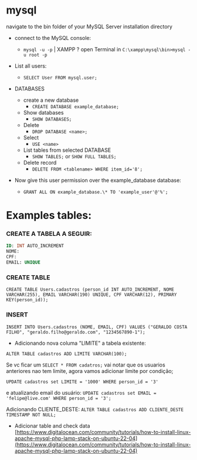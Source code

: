 # mysql

 navigate to the bin folder of your MySQL Server installation directory

- connect to the MySQL console:

  - `mysql -u -p` | XAMPP ? open Terminal in `C:\xampp\mysql\bin>mysql -u root -p`

- List all users:

  - `SELECT User FROM mysql.user;`

- DATABASES

  - create a new database
    - `CREATE DATABASE example_database;`
  - Show databases
    - `SHOW DATABASES;`
  - Delete
    - `DROP DATABASE <name>;`
  - Select
    - `USE <name>`
  - List tables from selected DATABASE
      - `SHOW TABLES;` or `SHOW FULL TABLES;`
  - Delete record
     - `DELETE FROM <tablename> WHERE item_id='8';`

- Now give this user permission over the example_database database:

  - `GRANT ALL ON example_database.\* TO 'example_user'@'%';`

# Examples tables:

### CREATE A TABELA A SEGUIR:

```sql
ID: INT AUTO_INCREMENT
NOME: 
CPF:
EMAIL: UNIQUE
```


### CREATE TABLE

`CREATE TABLE Users.cadastros (person_id INT AUTO_INCREMENT, NOME VARCHAR(255), EMAIL VARCHAR(190) UNIQUE, CPF VARCHAR(12), PRIMARY KEY(person_id));`
### INSERT

`INSERT INTO Users.cadastros (NOME, EMAIL, CPF) VALUES ("GERALDO COSTA FILHO", "geraldo.filho@geraldo.com", "1234567890-1");`

- Adicionando nova columa "LIMITE" a tabela existente:

`ALTER TABLE cadastros ADD LIMITE VARCHAR(100);`

Se vc ficar um `SELECT * FROM cadatros;` vai notar que os usuarios anteriores nao tem limite, agora vamos adicionar limite por condição;

`UPDATE cadastros set LIMITE = '1000' WHERE person_id = '3'`

e atualizando email do usuário: 
`UPDATE cadastros set EMAIL = 'felipe@live.com' WHERE person_id = '3';`

Adicionando CLIENTE_DESTE:
`ALTER TABLE cadastros ADD CLIENTE_DESTE TIMESTAMP NOT NULL;` 


- Adicionar table and check data [https://www.digitalocean.com/community/tutorials/how-to-install-linux-apache-mysql-php-lamp-stack-on-ubuntu-22-04](https://www.digitalocean.com/community/tutorials/how-to-install-linux-apache-mysql-php-lamp-stack-on-ubuntu-22-04)
